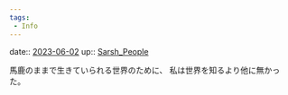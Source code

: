 ```yaml
---
tags:
 - Info
---
```


date:: [2023-06-02](/Daily_Note/2023-06-02.md)
up:: [Sarsh_People](../Bar/Novel/Nacaria/Sarsh_People.md)

馬鹿のままで生きていられる世界のために、
私は世界を知るより他に無かった。